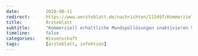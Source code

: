 ```yaml
---
date:          2020-08-11
redirect:      https://www.aerzteblatt.de/nachrichten/115497/Kommerziell-erhaeltliche-Mundspuelloesungen-inaktivieren-SARS-CoV-2-im-Labor
title:         Ärzteblatt
subtitle:      "Kommerziell erhältliche Mundspüllösungen inaktivieren SARS-CoV-2 im Labor"
timeline:      false
categories:    Wissenschaft
tags:          [ärzteblatt, infektion]
---
```

